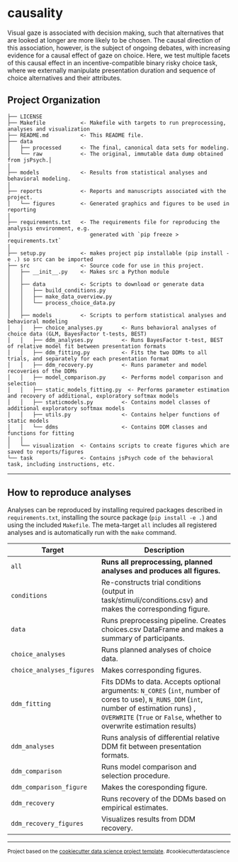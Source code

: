 # causality

Visual gaze is associated with decision making, such that alternatives that are looked at longer are more likely to be chosen. The causal direction of this association, however, is the subject of ongoing debates, with increasing evidence for a causal effect of gaze on choice. Here, we test multiple facets of this causal effect in an incentive-compatible binary risky choice task, where we externally manipulate presentation duration and sequence of choice alternatives and their attributes.

## Project Organization

    ├── LICENSE
    ├── Makefile           <- Makefile with targets to run preprocessing, analyses and visualization
    ├── README.md          <- This README file.
    ├── data
    │   ├── processed      <- The final, canonical data sets for modeling.
    │   └── raw            <- The original, immutable data dump obtained from jsPsych.│
    │
    ├── models             <- Results from statistical analyses and behavioral modeling.
    │
    ├── reports            <- Reports and manuscripts associated with the project.
    │   └── figures        <- Generated graphics and figures to be used in reporting
    │
    ├── requirements.txt   <- The requirements file for reproducing the analysis environment, e.g.
    │                         generated with `pip freeze > requirements.txt`
    │
    ├── setup.py           <- makes project pip installable (pip install -e .) so src can be imported
    ├── src                <- Source code for use in this project.
    │   ├── __init__.py    <- Makes src a Python module
    │   │
    │   ├── data           <- Scripts to download or generate data
    │   │   ├── build_conditions.py
    │   │   ├── make_data_overview.py
    │   │   └── process_choice_data.py
    │   │
    │   ├── models         <- Scripts to perform statistical analyses and behavioral modeling
    │   │   ├── choice_analyses.py      <- Runs behavioral analyses of choice data (GLM, BayesFactor t-tests, BEST)
    │   │   ├── ddm_analyses.py         <- Runs BayesFactor t-test, BEST of relative model fit between presentation formats
    │   │   ├── ddm_fitting.py          <- Fits the two DDMs to all trials, and separately for each presentation format
    │   │   ├── ddm_recovery.py         <- Runs parameter and model recoveries of the DDMs
    │   │   ├── model_comparison.py     <- Performs model comparison and selection
    │   │   ├── static_models_fitting.py  <- Performs parameter estimation and recovery of additional, exploratory softmax models
    │   │   ├── staticmodels.py         <- Contains model classes of additional exploratory softmax models
    │   │   ├── utils.py                <- Contains helper functions of static models
    │   │   └── ddms                    <- Contains DDM classes and functions for fitting
    │   │
    │   └── visualization  <- Contains scripts to create figures which are saved to reports/figures
    └── task               <- Contains jsPsych code of the behavioral task, including instructions, etc.


---

## How to reproduce analyses

Analyses can be reproduced by installing required packages described in `requirements.txt`, installing the source package (`pip install -e .`) and using the included `Makefile`. The meta-target `all` includes all registered analyses and is automatically run with the `make` command.

| Target                    | Description                                                                                                                                                                                                          |
| ------------------------- | -------------------------------------------------------------------------------------------------------------------------------------------------------------------------------------------------------------------- |
| `all`                     | **Runs all preprocessing, planned analyses and produces all figures.**                                                                                                                                                   |
| `conditions`              | Re-constructs trial conditions (output in task/stimuli/conditions.csv) and makes the corresponding figure.                                                                                                           |
| `data`                    | Runs preprocessing pipeline. Creates choices.csv DataFrame and makes a summary of participants.                                                                                                                      |
| `choice_analyses`         | Runs planned analyses of choice data.                                                                                                                                                                                |
| `choice_analyses_figures` | Makes corresponding figures.                                                                                                                                                                                         |
| `ddm_fitting`             | Fits DDMs to data. Accepts optional arguments: `N_CORES` (`int`, number of cores to use), `N_RUNS_DDM` (`int`, number of estimation runs) , `OVERWRITE` (`True` or `False`, whether to overwrite estimation results) |
| `ddm_analyses`            | Runs analysis of differential relative DDM fit between presentation formats.                                                                                                                                         |
| `ddm_comparison`          | Runs model comparison and selection procedure.                                                                                                                                                                       |
| `ddm_comparison_figure`   | Makes the coresponding figure.                                                                                                                                                                                       |
| `ddm_recovery`            | Runs recovery of the DDMs based on empirical estimates.                                                                                                                                                              |
| `ddm_recovery_figures`    | Visualizes results from DDM recovery.                                                                                                                                                                                |

---

<p><small>Project based on the <a target="_blank" href="https://drivendata.github.io/cookiecutter-data-science/">cookiecutter data science project template</a>. #cookiecutterdatascience</small></p>
